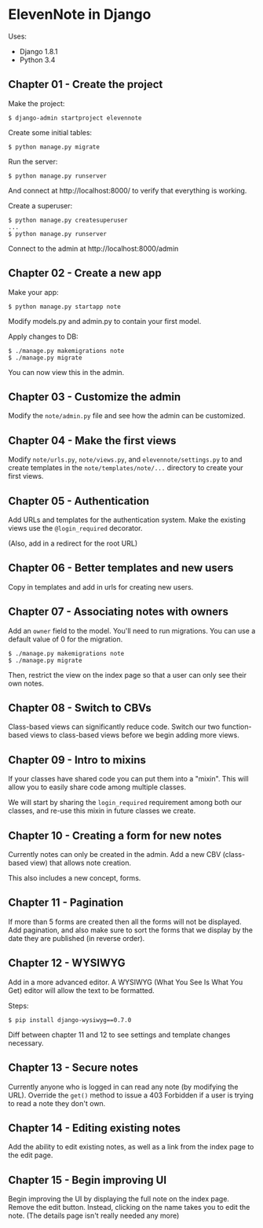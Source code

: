 ElevenNote in Django 
====================

Uses:
* Django 1.8.1
* Python 3.4

Chapter 01 - Create the project
----------

Make the project:

```
$ django-admin startproject elevennote
```

Create some initial tables:
```
$ python manage.py migrate
```

Run the server:
```
$ python manage.py runserver
```

And connect at http://localhost:8000/ to verify that everything is working.

Create a superuser:
```
$ python manage.py createsuperuser
...
$ python manage.py runserver
```

Connect to the admin at http://localhost:8000/admin


Chapter 02 - Create a new app
----------

Make your app:

```
$ python manage.py startapp note
```

Modify models.py and admin.py to contain your first model.

Apply changes to DB:
```
$ ./manage.py makemigrations note
$ ./manage.py migrate
```

You can now view this in the admin.


Chapter 03 - Customize the admin
----------

Modify the `note/admin.py` file and see how the admin can be customized.


Chapter 04 - Make the first views
----------

Modify `note/urls.py`, `note/views.py`, and `elevennote/settings.py` to 
and create templates in the `note/templates/note/...` directory to create
your first views.


Chapter 05 - Authentication
--------------------------

Add URLs and templates for the authentication system.  Make the existing
views use the `@login_required` decorator.

(Also, add in a redirect for the root URL)


Chapter 06 - Better templates and new users
-----------------------------

Copy in templates and add in urls for creating new users.


Chapter 07 - Associating notes with owners
-------------------------

Add an `owner` field to the model.  You'll need to run migrations.  You can use
a default value of 0 for the migration.

```
$ ./manage.py makemigrations note
$ ./manage.py migrate
```

Then, restrict the view on the index page so that a user can only see their own notes.


Chapter 08 - Switch to CBVs
-------------------

Class-based views can significantly reduce code.  Switch our two function-based views
to class-based views before we begin adding more views.


Chapter 09 - Intro to mixins
---------------------

If your classes have shared code you can put them into a "mixin".  This will allow you
to easily share code among multiple classes.

We will start by sharing the `login_required` requirement among both our classes, and
re-use this mixin in future classes we create.


Chapter 10 - Creating a form for new notes
-----------------------

Currently notes can only be created in the admin.  Add a new CBV (class-based view)
that allows note creation.

This also includes a new concept, forms.


Chapter 11 - Pagination
----------------------

If more than 5 forms are created then all the forms will not be displayed.  Add
pagination, and also make sure to sort the forms that we display by the date
they are published (in reverse order).


Chapter 12 - WYSIWYG
--------------------

Add in a more advanced editor.  A WYSIWYG (What You See Is What You Get) editor
will allow the text to be formatted.

Steps:

```
$ pip install django-wysiwyg==0.7.0
```

Diff between chapter 11 and 12 to see settings and template changes necessary.


Chapter 13 - Secure notes
-------------------

Currently anyone who is logged in can read any note (by modifying the URL).
Override the `get()` method to issue a 403 Forbidden if a user is trying to
read a note they don't own.


Chapter 14 - Editing existing notes
-------------------

Add the ability to edit existing notes, as well as a link from the index page
to the edit page.


Chapter 15 - Begin improving UI
----------------------

Begin improving	the UI by displaying the full note on the index	page.
Remove the edit	button.	 Instead, clicking on the name takes you to edit
the note.  (The	details	page isn't really needed any more)

